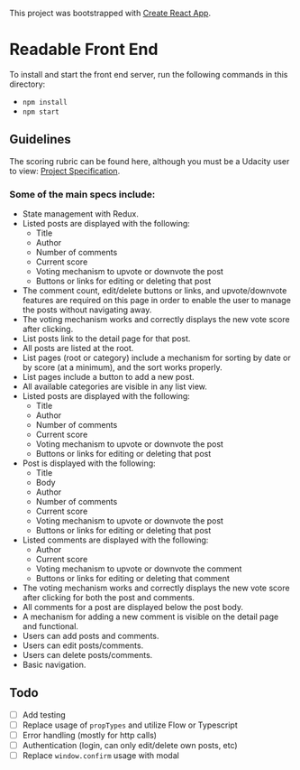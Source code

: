 This project was bootstrapped with [Create React App](https://github.com/facebookincubator/create-react-app).

# Readable Front End

To install and start the front end server, run the following commands in this directory:

* `npm install`
* `npm start`

## Guidelines

The scoring rubric can be found here, although you must be a Udacity user to view: [Project Specification](https://review.udacity.com/#!/rubrics/1017/view).

### Some of the main specs include:

* State management with Redux.
* Listed posts are displayed with the following:
  * Title
  * Author
  * Number of comments
  * Current score
  * Voting mechanism to upvote or downvote the post
  * Buttons or links for editing or deleting that post
* The comment count, edit/delete buttons or links, and upvote/downvote features are required on this page in order to enable the user to manage the posts without navigating away.
* The voting mechanism works and correctly displays the new vote score after clicking.
* List posts link to the detail page for that post.
* All posts are listed at the root.
* List pages (root or category) include a mechanism for sorting by date or by score (at a minimum), and the sort works properly.
* List pages include a button to add a new post.
* All available categories are visible in any list view.
* Listed posts are displayed with the following:
  * Title
  * Author
  * Number of comments
  * Current score
  * Voting mechanism to upvote or downvote the post
  * Buttons or links for editing or deleting that post
* Post is displayed with the following:
  * Title
  * Body
  * Author
  * Number of comments
  * Current score
  * Voting mechanism to upvote or downvote the post
  * Buttons or links for editing or deleting that post
* Listed comments are displayed with the following:
  * Author
  * Current score
  * Voting mechanism to upvote or downvote the comment
  * Buttons or links for editing or deleting that comment
* The voting mechanism works and correctly displays the new vote score after clicking for both the post and comments.
* All comments for a post are displayed below the post body.
* A mechanism for adding a new comment is visible on the detail page and functional.
* Users can add posts and comments.
* Users can edit posts/comments.
* Users can delete posts/comments.
* Basic navigation.

## Todo

- [ ] Add testing
- [ ] Replace usage of `propTypes` and utilize Flow or Typescript
- [ ] Error handling (mostly for http calls)
- [ ] Authentication (login, can only edit/delete own posts, etc)
- [ ] Replace `window.confirm` usage with modal
